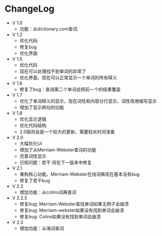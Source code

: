 # ChangeLog
+ V 1.0
  + 功能：从dictionary.com查词
+ V 1.2
  + 优化代码
  + 修复bug
  + 优化界面  
+ V 1.5
  + 优化代码
  + 现在可以处理找不到单词的异常了
  + 优化界面，现在可以正常显示一个单词的所有释义
+ V 1.6
  + 修复了bug：查询第二个单词会把前一个的结果覆盖 
+ V 1.7
  + 优化了单词释义的显示，现在词性和内容分行显示，词性改用缩写显示
  + 增加了显示例句的功能
+ V 1.8
  + 优化显示逻辑
  + 优化代码结构
  + 2.0版将会是一个较大的更新，需要较长时间准备
+ V 2.0
  + 大幅优化UI
  + 增加了从Merriam-Webster查词的功能
  + 完善词性显示
  + 已知问题：若干 将在下一版本中修复  
+ V 2.1
  + 重构核心功能，Merriam-Webster在线词典现在基本没有bug
  + 修复了若干bug 
+ V 2.2
  + 增加功能：从colins词典查词
+ V 2.2.5
  + 修复bug: Merriam-Webster查找单词如果无例子会崩溃
  + 修复bug: Merriam-webster如果没有找到单词会崩溃
  + 修复bug: Colins如果没有找到单词会崩溃
+ V 2.3
  + 增加功能：从海词查词